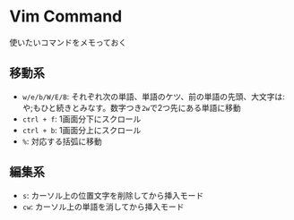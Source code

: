 # Vim Command

使いたいコマンドをメモっておく

## 移動系

- `w/e/b/W/E/B`: それぞれ次の単語、単語のケツ、前の単語の先頭、大文字は:や;もひと続きとみなす。数字つき`2w`で2つ先にある単語に移動
- `ctrl + f`: 1画面分下にスクロール
- `ctrl + b`: 1画面分上にスクロール
- `%`: 対応する括弧に移動

## 編集系

- `s`: カーソル上の位置文字を削除してから挿入モード
- `cw`: カーソル上の単語を消してから挿入モード